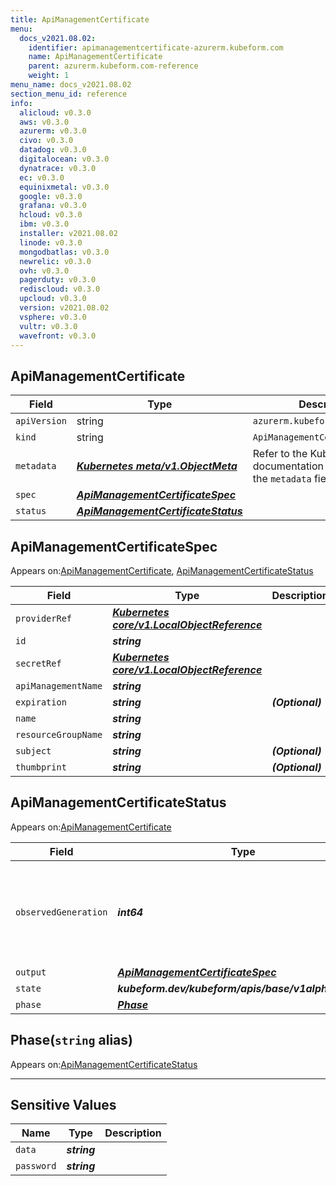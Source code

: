 ```yaml
---
title: ApiManagementCertificate
menu:
  docs_v2021.08.02:
    identifier: apimanagementcertificate-azurerm.kubeform.com
    name: ApiManagementCertificate
    parent: azurerm.kubeform.com-reference
    weight: 1
menu_name: docs_v2021.08.02
section_menu_id: reference
info:
  alicloud: v0.3.0
  aws: v0.3.0
  azurerm: v0.3.0
  civo: v0.3.0
  datadog: v0.3.0
  digitalocean: v0.3.0
  dynatrace: v0.3.0
  ec: v0.3.0
  equinixmetal: v0.3.0
  google: v0.3.0
  grafana: v0.3.0
  hcloud: v0.3.0
  ibm: v0.3.0
  installer: v2021.08.02
  linode: v0.3.0
  mongodbatlas: v0.3.0
  newrelic: v0.3.0
  ovh: v0.3.0
  pagerduty: v0.3.0
  rediscloud: v0.3.0
  upcloud: v0.3.0
  version: v2021.08.02
  vsphere: v0.3.0
  vultr: v0.3.0
  wavefront: v0.3.0
---
```


## ApiManagementCertificate
| Field | Type | Description |
| ------ | ----- | ----------- |
| `apiVersion` | string | `azurerm.kubeform.com/v1alpha1` |
|    `kind` | string | `ApiManagementCertificate` |
| `metadata` | ***[Kubernetes meta/v1.ObjectMeta](https://v1-18.docs.kubernetes.io/docs/reference/generated/kubernetes-api/v1.18/#objectmeta-v1-meta)***|Refer to the Kubernetes API documentation for the fields of the `metadata` field.|
| `spec` | ***[ApiManagementCertificateSpec](#apimanagementcertificatespec)***||
| `status` | ***[ApiManagementCertificateStatus](#apimanagementcertificatestatus)***||
## ApiManagementCertificateSpec

Appears on:[ApiManagementCertificate](#apimanagementcertificate), [ApiManagementCertificateStatus](#apimanagementcertificatestatus)

| Field | Type | Description |
| ------ | ----- | ----------- |
| `providerRef` | ***[Kubernetes core/v1.LocalObjectReference](https://v1-18.docs.kubernetes.io/docs/reference/generated/kubernetes-api/v1.18/#localobjectreference-v1-core)***||
| `id` | ***string***||
| `secretRef` | ***[Kubernetes core/v1.LocalObjectReference](https://v1-18.docs.kubernetes.io/docs/reference/generated/kubernetes-api/v1.18/#localobjectreference-v1-core)***||
| `apiManagementName` | ***string***||
| `expiration` | ***string***| ***(Optional)*** |
| `name` | ***string***||
| `resourceGroupName` | ***string***||
| `subject` | ***string***| ***(Optional)*** |
| `thumbprint` | ***string***| ***(Optional)*** |
## ApiManagementCertificateStatus

Appears on:[ApiManagementCertificate](#apimanagementcertificate)

| Field | Type | Description |
| ------ | ----- | ----------- |
| `observedGeneration` | ***int64***| ***(Optional)*** Resource generation, which is updated on mutation by the API Server.|
| `output` | ***[ApiManagementCertificateSpec](#apimanagementcertificatespec)***| ***(Optional)*** |
| `state` | ***kubeform.dev/kubeform/apis/base/v1alpha1.State***| ***(Optional)*** |
| `phase` | ***[Phase](#phase)***| ***(Optional)*** |
## Phase(`string` alias)

Appears on:[ApiManagementCertificateStatus](#apimanagementcertificatestatus)

---
## Sensitive Values
| Name | Type | Description |
|------|------|-------------|
| `data` | ***string*** ||
| `password` | ***string*** ||
